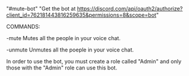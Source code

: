 "#mute-bot" 
"Get the bot at https://discord.com/api/oauth2/authorize?client_id=762181443816259635&permissions=8&scope=bot"

COMMANDS:

-mute   Mutes all the people in your voice chat.

-unmute Unmutes all the poeple in your voice chat.

In order to use the bot, you must create a role called "Admin" and only those with the "Admin" role can use this bot.
